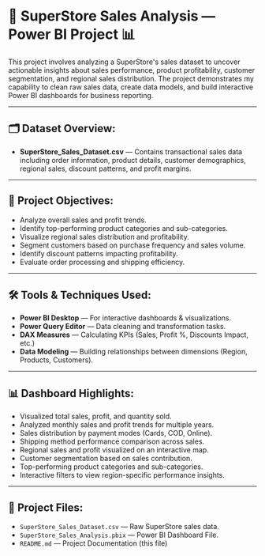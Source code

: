 # 🏬 SuperStore Sales Analysis — Power BI Project 📊

This project involves analyzing a SuperStore's sales dataset to uncover actionable insights about sales performance, product profitability, customer segmentation, and regional sales distribution. The project demonstrates my capability to clean raw sales data, create data models, and build interactive Power BI dashboards for business reporting.

---

## 🗂️ Dataset Overview:
- **SuperStore_Sales_Dataset.csv** — Contains transactional sales data including order information, product details, customer demographics, regional sales, discount patterns, and profit margins.

---

## 🎯 Project Objectives:
- Analyze overall sales and profit trends.
- Identify top-performing product categories and sub-categories.
- Visualize regional sales distribution and profitability.
- Segment customers based on purchase frequency and sales volume.
- Identify discount patterns impacting profitability.
- Evaluate order processing and shipping efficiency.

---

## 🛠️ Tools & Techniques Used:
- **Power BI Desktop** — For interactive dashboards & visualizations.
- **Power Query Editor** — Data cleaning and transformation tasks.
- **DAX Measures** — Calculating KPIs (Sales, Profit %, Discounts Impact, etc.)
- **Data Modeling** — Building relationships between dimensions (Region, Products, Customers).

---

## 📊 Dashboard Highlights:
- Visualized total sales, profit, and quantity sold.
- Analyzed monthly sales and profit trends for multiple years.
- Sales distribution by payment modes (Cards, COD, Online).
- Shipping method performance comparison across sales.
- Regional sales and profit visualized on an interactive map.
- Customer segmentation based on sales contribution.
- Top-performing product categories and sub-categories.
- Interactive filters to view region-specific performance insights.

---

## 📁 Project Files:
- `SuperStore_Sales_Dataset.csv` — Raw SuperStore sales data.
- `SuperStore_Sales_Analysis.pbix` — Power BI Dashboard File.
- `README.md` — Project Documentation (this file)

